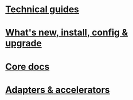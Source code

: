 # [Technical guides](technical-guides\StructuredTOC.md)
# [What's new, install, config & upgrade](install-and-config-guides\StructuredTOC.md)
# [Core docs](core\StructuredTOC.md)
# [Adapters & accelerators](adapters-and-accelerators\StructuredTOC.md)
